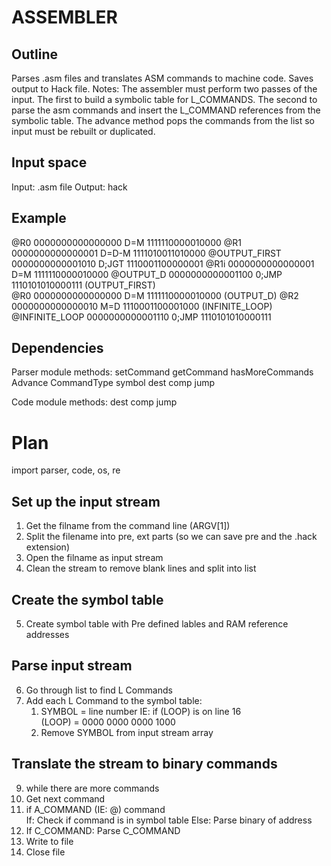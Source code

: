 ASSEMBLER
=========

Outline
-------
Parses .asm files and translates ASM commands to machine code. Saves output to Hack file.
Notes: The assembler must perform two passes of the input. The first to build a symbolic table for L_COMMANDS. The second to parse the asm commands and insert the L_COMMAND references from the symbolic table. The advance method pops the commands from the list so input must be rebuilt or duplicated.

Input space
-----------
Input: .asm file
Output: hack

Example
-------
@R0              0000000000000000
D=M              1111110000010000
@R1              0000000000000001
D=D-M            1111010011010000 
@OUTPUT_FIRST    0000000000001010
D;JGT            1110001100000001
@R1i             0000000000000001
D=M              1111110000010000
@OUTPUT_D        0000000000001100
0;JMP            1110101010000111
(OUTPUT_FIRST)   
@R0              0000000000000000
D=M              1111110000010000
(OUTPUT_D)
@R2              0000000000000010
M=D              1110001100001000
(INFINITE_LOOP)
@INFINITE_LOOP   0000000000001110
0;JMP            1110101010000111

Dependencies 
------------
Parser module methods:
    setCommand
    getCommand
    hasMoreCommands
    Advance
    CommandType
    symbol
    dest
    comp
    jump

Code module methods:
    dest
    comp
    jump

Plan
==============

import parser, code, os, re

Set up the input stream
-----------------------
1. Get the filname from the command line (ARGV[1])
2. Split the filename into pre, ext parts (so we can save pre and the .hack extension)
3. Open the filname as input stream 
4. Clean the stream to remove blank lines and split into list  

Create the symbol table
-----------------------
5. Create symbol table with Pre defined lables and RAM reference addresses 

Parse input stream
------------------
6. Go through list to find L Commands
7. Add each L Command to the symbol table:
    1. SYMBOL = line number IE: if (LOOP) is on line 16  
    (LOOP) = 0000 0000 0000 1000
    2. Remove SYMBOL from input stream array

Translate the stream to binary commands
---------------------------------------

9. while there are more commands
10. Get next command
11. if A_COMMAND (IE: @) command  
    If: Check if command is in symbol table
    Else: Parse binary of address
12. If C_COMMAND:
    Parse C_COMMAND
13. Write to file
14. Close file
    

    